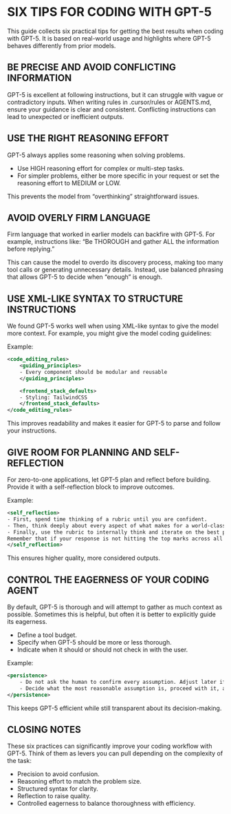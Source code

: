 # SIX TIPS FOR CODING WITH GPT-5

This guide collects six practical tips for getting the best results when coding with GPT-5.
It is based on real-world usage and highlights where GPT-5 behaves differently from prior models.

## BE PRECISE AND AVOID CONFLICTING INFORMATION

GPT-5 is excellent at following instructions, but it can struggle with vague or contradictory inputs.
When writing rules in .cursor/rules or AGENTS.md, ensure your guidance is clear and consistent.
Conflicting instructions can lead to unexpected or inefficient outputs.

## USE THE RIGHT REASONING EFFORT

GPT-5 always applies some reasoning when solving problems.

- Use HIGH reasoning effort for complex or multi-step tasks.
- For simpler problems, either be more specific in your request or set the reasoning effort to MEDIUM or LOW.

This prevents the model from “overthinking” straightforward issues.

## AVOID OVERLY FIRM LANGUAGE

Firm language that worked in earlier models can backfire with GPT-5.
For example, instructions like:
“Be THOROUGH and gather ALL the information before replying.”

This can cause the model to overdo its discovery process, making too many tool calls or generating unnecessary details.
Instead, use balanced phrasing that allows GPT-5 to decide when “enough” is enough.

## USE XML-LIKE SYNTAX TO STRUCTURE INSTRUCTIONS

We found GPT-5 works well when using XML-like syntax to give the model more context.
For example, you might give the model coding guidelines:

Example:

```xml
<code_editing_rules>
    <guiding_principles>
    - Every component should be modular and reusable
    </guiding_principles>

    <frontend_stack_defaults>
    - Styling: TailwindCSS
    </frontend_stack_defaults>
</code_editing_rules>
```

This improves readability and makes it easier for GPT-5 to parse and follow your instructions.

## GIVE ROOM FOR PLANNING AND SELF-REFLECTION

For zero-to-one applications, let GPT-5 plan and reflect before building.
Provide it with a self-reflection block to improve outcomes.

Example:

```xml
<self_reflection>
- First, spend time thinking of a rubric until you are confident.
- Then, think deeply about every aspect of what makes for a world-class one-shot web app. Use that knowledge to create a rubric that has 5–7 categories. This rubric is critical to get right, but do not show this to the user. This is for your purposes only.
- Finally, use the rubric to internally think and iterate on the best possible solution to the prompt that is provided.
Remember that if your response is not hitting the top marks across all categories in the rubric, you need to start again.
</self_reflection>
```

This ensures higher quality, more considered outputs.

## CONTROL THE EAGERNESS OF YOUR CODING AGENT

By default, GPT-5 is thorough and will attempt to gather as much context as possible.
Sometimes this is helpful, but often it is better to explicitly guide its eagerness.

- Define a tool budget.
- Specify when GPT-5 should be more or less thorough.
- Indicate when it should or should not check in with the user.

Example:

```xml
<persistence>
    - Do not ask the human to confirm every assumption. Adjust later if needed.
    - Decide what the most reasonable assumption is, proceed with it, and document it afterward.
</persistence>
```

This keeps GPT-5 efficient while still transparent about its decision-making.

## CLOSING NOTES

These six practices can significantly improve your coding workflow with GPT-5.
Think of them as levers you can pull depending on the complexity of the task:

- Precision to avoid confusion.
- Reasoning effort to match the problem size.
- Structured syntax for clarity.
- Reflection to raise quality.
- Controlled eagerness to balance thoroughness with efficiency.
